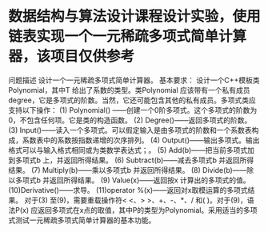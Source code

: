 # 数据结构与算法设计课程设计实验，使用链表实现一个一元稀疏多项式简单计算器，该项目仅供参考
问题描述
    设计一个一元稀疏多项式简单计算器。
基本要求：
设计一个C++模板类Polynomial<T>，其中T 给出了系数的类型。类Polynomial 应该带有一个私有成员degree，它是多项式的阶数。当然，它还可能包含其他的私有成员。多项式类应支持以下操作：
(1) Polynomial() ——创建一个0阶多项式。这个多项式的阶数为0，不包含任何项。它是类的构造函数。
(2) Degree()——返回多项式的阶数。
(3) Input()——读入一个多项式。可以假定输入是由多项式的阶数和一个系数表构成，系数表中的系数按指数递增的次序排列。
(4) Output()——输出多项式。输出格式可以与输入格式相同或为类数学表达式；。
(5) Add(b)——把当前多项式加到多项式b 上，并返回所得结果。
(6) Subtract(b)——减去多项式b 并返回所得结果。
(7) Multiply(b)——乘以多项式b 并返回所得结果。
(8) Divide(b)——除以多项式b 并返回所得结果。
(9) Value(x)——返回按x 计算出的多项式的值。
(10)Derivative()——求导。
(11)operator %(x)——返回对x取模运算的多项式结果。
对于(3) 至(9)，需要重载操作符< <、> >、+、-、*、/ 和( )。对于(9)，语法P(x) 应返回多项式在x点的取值，其中P的类型为Polynomial。采用适当的多项式测试一元稀疏多项式简单计算器的基本功能。
